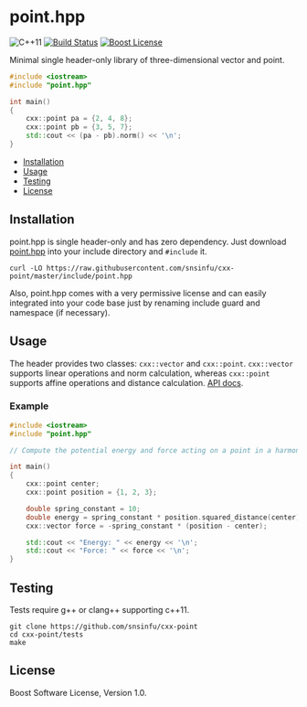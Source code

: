 point.hpp
=========

![C++11][cxx-badge]
[![Build Status][travis-badge]][travis-url]
[![Boost License][license-badge]][license-url]

Minimal single header-only library of three-dimensional vector and point.

```c++
#include <iostream>
#include "point.hpp"

int main()
{
    cxx::point pa = {2, 4, 8};
    cxx::point pb = {3, 5, 7};
    std::cout << (pa - pb).norm() << '\n';
}
```

[cxx-badge]: https://img.shields.io/badge/C%2B%2B-11-orange.svg
[license-badge]: https://img.shields.io/badge/license-Boost-blue.svg
[license-url]: https://raw.githubusercontent.com/snsinfu/cxx-point/master/LICENSE.txt
[travis-badge]: https://travis-ci.org/snsinfu/cxx-point.svg?branch=master
[travis-url]: https://travis-ci.org/snsinfu/cxx-point

- [Installation](#installation)
- [Usage](#usage)
- [Testing](#testing)
- [License](#license)

## Installation

point.hpp is single header-only and has zero dependency. Just download
[point.hpp][header] into your include directory and `#include` it.

```console
curl -LO https://raw.githubusercontent.com/snsinfu/cxx-point/master/include/point.hpp
```

Also, point.hpp comes with a very permissive license and can easily integrated
into your code base just by renaming include guard and namespace (if necessary).

[header]: https://raw.githubusercontent.com/snsinfu/cxx-point/master/include/point.hpp

## Usage

The header provides two classes: `cxx::vector` and `cxx::point`. `cxx::vector`
supports linear operations and norm calculation, whereas `cxx::point` supports
affine operations and distance calculation. [API docs][api].

[api]: https://github.com/snsinfu/cxx-point/blob/master/API.md

### Example

```c++
#include <iostream>
#include "point.hpp"

// Compute the potential energy and force acting on a point in a harmonic well.

int main()
{
    cxx::point center;
    cxx::point position = {1, 2, 3};

    double spring_constant = 10;
    double energy = spring_constant * position.squared_distance(center) / 2;
    cxx::vector force = -spring_constant * (position - center);

    std::cout << "Energy: " << energy << '\n';
    std::cout << "Force: " << force << '\n';
}
```

## Testing

Tests require g++ or clang++ supporting c++11.

```console
git clone https://github.com/snsinfu/cxx-point
cd cxx-point/tests
make
```

## License

Boost Software License, Version 1.0.
